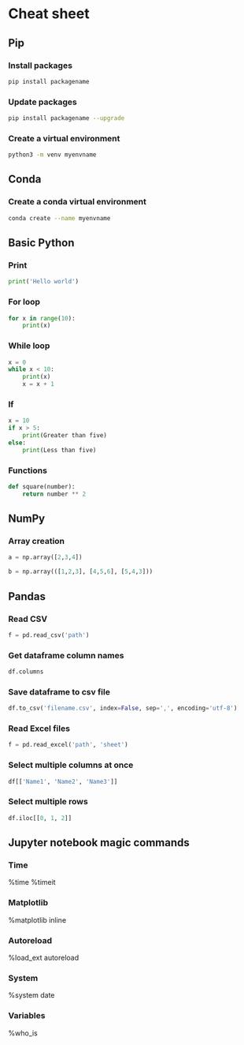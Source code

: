 # Cheat sheet

## Pip
### Install packages
```bash
pip install packagename
```
### Update packages
```bash
pip install packagename --upgrade
```
### Create a virtual environment
```bash
python3 -m venv myenvname
```


## Conda
### Create a conda virtual environment
```bash
conda create --name myenvname
```


## Basic Python
### Print
```python
print('Hello world')
```
### For loop
```python
for x in range(10):
    print(x)
```
### While loop
```python
x = 0
while x < 10:
    print(x)
    x = x + 1
```
### If
```python
x = 10
if x > 5:
    print(Greater than five)
else:
    print(Less than five)
```
### Functions
```python
def square(number):
    return number ** 2
```

## NumPy
### Array creation
```python
a = np.array([2,3,4])
```
```python
b = np.array(([1,2,3], [4,5,6], [5,4,3]))
```

## Pandas
### Read CSV
```python
f = pd.read_csv('path')
```
### Get dataframe column names
```python
df.columns
```
### Save dataframe to csv file
```python
df.to_csv('filename.csv', index=False, sep=',', encoding='utf-8')
```
### Read Excel files
```python
f = pd.read_excel('path', 'sheet')
```
### Select multiple columns at once
```python
df[['Name1', 'Name2', 'Name3']]
```
### Select multiple rows
```python
df.iloc[[0, 1, 2]]
```

## Jupyter notebook magic commands
### Time
%time
%timeit

### Matplotlib
%matplotlib inline

### Autoreload
%load_ext autoreload

### System
%system date

### Variables
%who_is